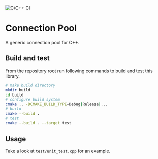 ![C/C++ CI](https://github.com/malikkirchner/connection-pool/workflows/C/C++%20CI/badge.svg?branch=master)

# Connection Pool

A generic connection pool for C++.

## Build and test

From the repository root run following commands to build and test this library.
```bash
# make build directory
mkdir build
cd build
# configure build system
cmake .. -DCMAKE_BUILD_TYPE=Debug|Release|...
# build
cmake --build .
# test
cmake --build . --target test
```

## Usage

Take a look at `test/unit_test.cpp` for an example.
